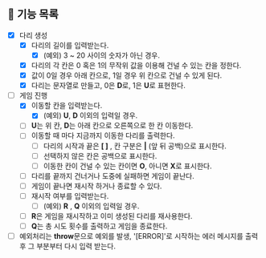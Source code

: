 ## 📃 기능 목록

- [x] 다리 생성
  - [x] 다리의 길이를 입력받는다.
    - [x] (예외) 3 ~ 20 사이의 숫자가 아닌 경우.
  - [x] 다리의 각 칸은 0 혹은 1의 무작위 값을 이용해 건널 수 있는 칸을 정한다.
  - [x] 값이 0일 경우 아래 칸으로, 1일 경우 위 칸으로 건널 수 있게 된다.
  - [x] 다리는 문자열로 만들고, 0은 **D**로, 1은 **U**로 표현한다.
- [ ] 게임 진행
  - [x] 이동할 칸을 입력받는다.
    - [x] (예외) **U**, **D** 이외의 입력일 경우.
  - [ ] **U**는 위 칸, **D**는 아래 칸으로 오른쪽으로 한 칸 이동한다.
  - [ ] 이동할 때 마다 지금까지 이동한 다리를 출력한다.
    - [ ] 다리의 시작과 끝은 **[ ]** , 칸 구분은 **|** (앞 뒤 공백)으로 표시한다.
    - [ ] 선택하지 않은 칸은 공백으로 표시한다.
    - [ ] 이동한 칸이 건널 수 있는 칸이면 **O**, 아니면 **X**로 표시한다.
  - [ ] 다리를 끝까지 건너거나 도중에 실패하면 게임이 끝난다.
  - [ ] 게임이 끝나면 재시작 하거나 종료할 수 있다.
  - [ ] 재시작 여부를 입력받는다.
    - [ ] (예외) **R** , **Q** 이외의 입력일 경우.
  - [ ] **R**은 게임을 재시작하고 이미 생성된 다리를 재사용한다.
  - [ ] **Q**는 총 시도 횟수를 출력하고 게임을 종료한다.
- [ ] 예외처리는 **throw**문으로 예외를 발생, '[ERROR]'로 시작하는 에러 메시지를 출력 후 그 부분부터 다시 입력 받는다.
